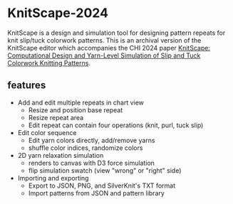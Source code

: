 # KnitScape-2024

KnitScape is a design and simulation tool for designing pattern repeats for knit slip/tuck colorwork patterns. This is an archival version of the KnitScape editor which accompanies the CHI 2024 paper [KnitScape: Computational Design and Yarn-Level Simulation of Slip and Tuck Colorwork Knitting Patterns](https://dl.acm.org/doi/10.1145/3613904.3642799). 


## features

- Add and edit multiple repeats in chart view
  - Resize and position base repeat
  - Resize repeat area
  - Edit repeat can contain four operations (knit, purl, tuck slip)
- Edit color sequence
  - Edit yarn colors directly, add/remove yarns
  - shuffle color indices, randomize colors
- 2D yarn relaxation simulation
  - renders to canvas with D3 force simulation
  - flip simulation swatch (view "wrong" or "right" side)
- Importing and exporting
  - Export to JSON, PNG, and SilverKnit's TXT format
  - Import patterns from JSON and pattern library

<!-- ## todo

- sim update optimizations
- settings
  - yarn width
  - yarn spread
  - default stitch sizes
  - end-needle selection

ideas/icebox

- knitting
  - lace symbols
  - increases/decreases
  - auto-mosaic mode: draw desired mosaic result, infer stitch pattern
  - fair isle mode: specify two colors in a row, chart design switches between
    them
- save to local storage
- some sort of tuck/slip verification - tuck always must have knit on either
  side, slip can't be more than 4/6 rows
- overlay operation chart on knit sim/make it editable
- different repeat operations: mirror, offset per repeat -->

